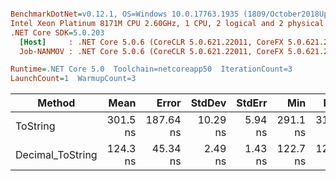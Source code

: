 ``` ini

BenchmarkDotNet=v0.12.1, OS=Windows 10.0.17763.1935 (1809/October2018Update/Redstone5)
Intel Xeon Platinum 8171M CPU 2.60GHz, 1 CPU, 2 logical and 2 physical cores
.NET Core SDK=5.0.203
  [Host]     : .NET Core 5.0.6 (CoreCLR 5.0.621.22011, CoreFX 5.0.621.22011), X64 RyuJIT
  Job-NANMOV : .NET Core 5.0.6 (CoreCLR 5.0.621.22011, CoreFX 5.0.621.22011), X64 RyuJIT

Runtime=.NET Core 5.0  Toolchain=netcoreapp50  IterationCount=3  
LaunchCount=1  WarmupCount=3  

```
|           Method |     Mean |     Error |   StdDev |  StdErr |      Min |      Max |   Median | Ratio | MannWhitney(5%) |
|----------------- |---------:|----------:|---------:|--------:|---------:|---------:|---------:|------:|---------------- |
|         ToString | 301.5 ns | 187.64 ns | 10.29 ns | 5.94 ns | 291.1 ns | 311.6 ns | 301.9 ns |  1.00 |            Base |
| Decimal_ToString | 124.3 ns |  45.34 ns |  2.49 ns | 1.43 ns | 122.7 ns | 127.2 ns | 123.0 ns |  0.41 |               ? |
